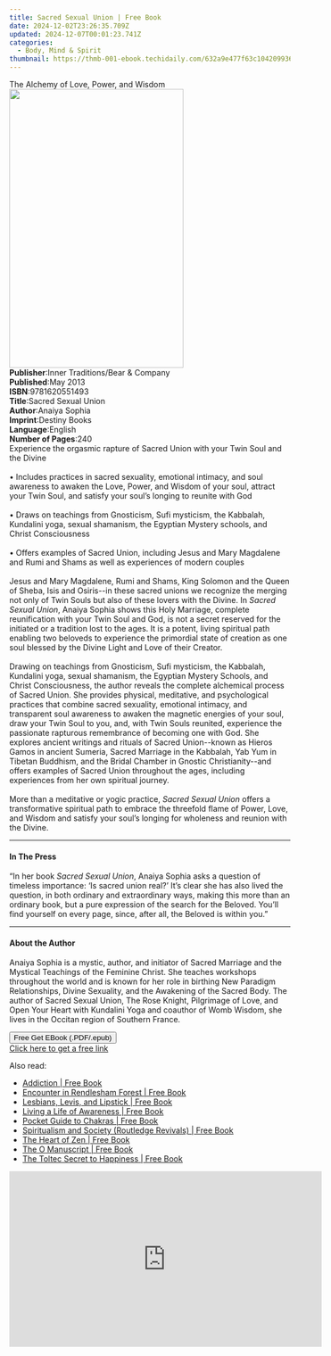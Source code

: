 ```yaml
---
title: Sacred Sexual Union | Free Book
date: 2024-12-02T23:26:35.709Z
updated: 2024-12-07T00:01:23.741Z
categories:
  - Body, Mind & Spirit
thumbnail: https://thmb-001-ebook.techidaily.com/632a9e477f63c104209936e3e2972c902a94e46c56d34fdb7a6c66cc347af142.jpg
---
```

<main id="book-container">
  <div class="flex flex-col">
    <div class="book-brief flex-1 py-6 px-4 sm:p-6 md:py-10 md:px-8">
      <!-- brief-->
      <div class="book-brief-main">The Alchemy of Love, Power, and Wisdom</div>
    </div>
    <div
      class="book-meta-info flex-1 grid gap-4 col-start-1 col-end-3 row-start-1 sm:mb-6 sm:grid-cols-4 lg:gap-6 lg:col-start-2 lg:row-end-6 lg:row-span-6 lg:mb-0"
    >
      <div
        class="book-meta-info-left place-content-center mt-4 p-4 text-sm leading-6 col-start-2 col-span-2 dark:text-slate-400"
      >
        <img
          class="w-full h-500 object-cover rounded-lg sm:h-255 sm:col-span-2 lg:col-span-full"
          src="https://img-001-ebook.techidaily.com/a8f2ec0028992924224a116acccf317552c217ded2277e4fdee3044805d3d744.jpg"
          alt=""
          width="312"
          height="500"
        />
      </div>
      <div
        class="book-meta-info-right mt-2 col-start-1 row-start-2 col-span-3 self-center"
      >
        <!-- meta data  -->
        <div class="flex flex-col px-4 md:px-8">
          <div class="flex-1">
            <strong>Publisher</strong>:<span class="px-2"
              >Inner Traditions/Bear &amp; Company</span
            >
          </div>
          <div class="flex-1">
            <strong>Published</strong>:<span class="px-2">May 2013</span>
          </div>
          <div class="flex-1">
            <strong>ISBN</strong>:<span class="px-2">9781620551493</span>
          </div>
          <div class="flex-1">
            <strong>Title</strong>:<span class="px-2">Sacred Sexual Union</span>
          </div>
          <div class="flex-1">
            <strong>Author</strong>:<span class="px-2">Anaiya Sophia</span>
          </div>
          <div class="flex-1">
            <strong>Imprint</strong>:<span class="px-2">Destiny Books</span>
          </div>
          <div class="flex-1">
            <strong>Language</strong>:<span class="px-2">English</span>
          </div>
          <div class="flex-1">
            <strong>Number of Pages</strong>:<span class="px-2">240</span>
          </div>
        </div>
      </div>
    </div>
    <div class="book-description flex-1 py-6 px-4 sm:p-6 md:py-10 md:px-8">
      <div class="book-description-main">
        <div accordion-content="" id="description">
          Experience the orgasmic rapture of Sacred Union with your Twin Soul
          and the Divine <br />
          <br />• Includes practices in sacred sexuality, emotional intimacy,
          and soul awareness to awaken the Love, Power, and Wisdom of your soul,
          attract your Twin Soul, and satisfy your soul’s longing to reunite
          with God <br />
          <br />• Draws on teachings from Gnosticism, Sufi mysticism, the
          Kabbalah, Kundalini yoga, sexual shamanism, the Egyptian Mystery
          schools, and Christ Consciousness <br />
          <br />• Offers examples of Sacred Union, including Jesus and Mary
          Magdalene and Rumi and Shams as well as experiences of modern couples
          <br />
          <br />Jesus and Mary Magdalene, Rumi and Shams, King Solomon and the
          Queen of Sheba, Isis and Osiris--in these sacred unions we recognize
          the merging not only of Twin Souls but also of these lovers with the
          Divine. In <i>Sacred Sexual Union</i>, Anaiya Sophia shows this Holy
          Marriage, complete reunification with your Twin Soul and God, is not a
          secret reserved for the initiated or a tradition lost to the ages. It
          is a potent, living spiritual path enabling two beloveds to experience
          the primordial state of creation as one soul blessed by the Divine
          Light and Love of their Creator. <br />
          <br />Drawing on teachings from Gnosticism, Sufi mysticism, the
          Kabbalah, Kundalini yoga, sexual shamanism, the Egyptian Mystery
          Schools, and Christ Consciousness, the author reveals the complete
          alchemical process of Sacred Union. She provides physical, meditative,
          and psychological practices that combine sacred sexuality, emotional
          intimacy, and transparent soul awareness to awaken the magnetic
          energies of your soul, draw your Twin Soul to you, and, with Twin
          Souls reunited, experience the passionate rapturous remembrance of
          becoming one with God. She explores ancient writings and rituals of
          Sacred Union--known as Hieros Gamos in ancient Sumeria, Sacred
          Marriage in the Kabbalah, Yab Yum in Tibetan Buddhism, and the Bridal
          Chamber in Gnostic Christianity--and offers examples of Sacred Union
          throughout the ages, including experiences from her own spiritual
          journey. <br />
          <br />More than a meditative or yogic practice,
          <i>Sacred Sexual Union</i> offers a transformative spiritual path to
          embrace the threefold flame of Power, Love, and Wisdom and satisfy
          your soul’s longing for wholeness and reunion with the Divine.
        </div>
        <div class="accordion-fader"></div>
      </div>
    </div>
    <div class="book-excerpts flex-1 py-6 px-4 sm:p-6 md:py-10 md:px-8">
      <!-- excerpts-->
      <div class="book-excerpts-main">
        <hr />
        <h4 class="placeholder placeholder-heading">
          <span>In The Press</span>
        </h4>
        <p>
          “In her book <i>Sacred Sexual Union</i>, Anaiya Sophia asks a question
          of timeless importance: ‘Is sacred union real?’ It’s clear she has
          also lived the question, in both ordinary and extraordinary ways,
          making this more than an ordinary book, but a pure expression of the
          search for the Beloved. You’ll find yourself on every page, since,
          after all, the Beloved is within you.”
        </p>
      </div>
    </div>
    <div class="book-about-author flex-1 py-6 px-4 sm:p-6 md:py-10 md:px-8">
      <!-- about author-->
      <div class="book-main-author-main">
        <hr />
        <h4 class="placeholder placeholder-heading">
          <span>About the Author</span>
        </h4>
        <p>
          Anaiya Sophia is a mystic, author, and initiator of Sacred Marriage
          and the Mystical Teachings of the Feminine Christ. She teaches
          workshops throughout the world and is known for her role in birthing
          New Paradigm Relationships, Divine Sexuality, and the Awakening of the
          Sacred Body. The author of Sacred Sexual Union, The Rose Knight,
          Pilgrimage of Love, and Open Your Heart with Kundalini Yoga and
          coauthor of Womb Wisdom, she lives in the Occitan region of Southern
          France.
        </p>
      </div>
    </div>
    <div class="book-free-get flex-1 py-6 px-4 sm:p-6 md:py-10 md:px-8">
      <button
        id="btn-free-get"
        class="bg-blue-500 hover:bg-blue-700 text-white font-bold py-2 px-4 rounded"
      >
        Free Get EBook (.PDF/.epub)
      </button>
      <div id="countdown-display" class="px-2 text-lg mt-2"></div>
      <a
        id="free-link"
        class="hidden bg-blue-500 hover:bg-blue-700 text-white font-bold py-2 px-4 rounded"
        href="https://www.ebooks.com/en-us/book/95782709/sacred-sexual-union/anaiya-sophia/"
        target="_blank"
        >Click here to get a free link</a
      >
    </div>
    <script>
      let countdownTime = 0;
      let countdownInterval = null;
      document
        .getElementById('btn-free-get')
        .addEventListener('click', startCountdown);
      function startCountdown() {
        countdownTime = new Date().getTime() + 60000 * 3;
        countdownInterval = setInterval(updateCountdown, 1000);
        document.getElementById('btn-free-get').disabled = true;
        document
          .getElementById('btn-free-get')
          .classList.add('bg-gray-500', 'cursor-not-allowed');
      }
      function updateCountdown() {
        let currentTime = new Date().getTime();
        let timeLeft = countdownTime - currentTime;
        let secondsLeft = Math.floor(timeLeft / 1000);
        document.getElementById('countdown-display').innerHTML =
          `Remaining time: ${secondsLeft} seconds.`;
        if (secondsLeft <= 0) {
          clearInterval(countdownInterval);
          document.getElementById('btn-free-get').classList.add('hidden');
          document.getElementById('free-link').classList.remove('hidden');
          document.getElementById('countdown-display').innerHTML = '';
        }
      }
    </script>
  </div>
</main>

<ins class="adsbygoogle"
      style="display:block"
      data-ad-client="ca-pub-7571918770474297"
      data-ad-slot="8358498916"
      data-ad-format="auto"
      data-full-width-responsive="true"></ins>
    

<span class="atpl-alsoreadstyle">Also read:</span>
<div><ul>
<li><a href="https://novels-ebooks.techidaily.com/148712-9780687083329-addiction/"><u>Addiction | Free Book</u></a></li>
<li><a href="https://novels-ebooks.techidaily.com/1471759-9781250038111-encounter-in-rendlesham-forest/"><u>Encounter in Rendlesham Forest | Free Book</u></a></li>
<li><a href="https://novels-ebooks.techidaily.com/1486843-9781317994534-lesbians-levis-and-lipstick/"><u>Lesbians, Levis, and Lipstick | Free Book</u></a></li>
<li><a href="https://novels-ebooks.techidaily.com/1460725-9781938289224-living-a-life-of-awareness/"><u>Living a Life of Awareness | Free Book</u></a></li>
<li><a href="https://novels-ebooks.techidaily.com/1471843-9780804150408-pocket-guide-to-chakras/"><u>Pocket Guide to Chakras | Free Book</u></a></li>
<li><a href="https://novels-ebooks.techidaily.com/1486850-9781134695409-spiritualism-and-society-routledge-revivals/"><u>Spiritualism and Society (Routledge Revivals) | Free Book</u></a></li>
<li><a href="https://novels-ebooks.techidaily.com/1483870-9781583947784-the-heart-of-zen/"><u>The Heart of Zen | Free Book</u></a></li>
<li><a href="https://novels-ebooks.techidaily.com/1483879-9781780286259-the-o-manuscript/"><u>The O Manuscript | Free Book</u></a></li>
<li><a href="https://novels-ebooks.techidaily.com/1460727-9781612833224-the-toltec-secret-to-happiness/"><u>The Toltec Secret to Happiness | Free Book</u></a></li>
</ul></div>

<!-- affiliate ads begin -->
<iframe width="560" height="315" src="https://www.youtube.com/embed/0Kr7Dpw0HuM?si=05wWDXdPgmC-oBBE" title="YouTube video player" frameborder="0" allow="accelerometer; autoplay; clipboard-write; encrypted-media; gyroscope; picture-in-picture; web-share" referrerpolicy="strict-origin-when-cross-origin" allowfullscreen></iframe>
<!-- affiliate ads end -->

